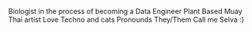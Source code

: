 Biologist in the process of becoming a Data Engineer
Plant Based
Muay Thai artist
Love Techno and cats
Pronounds They/Them
Call me Selva :) 
